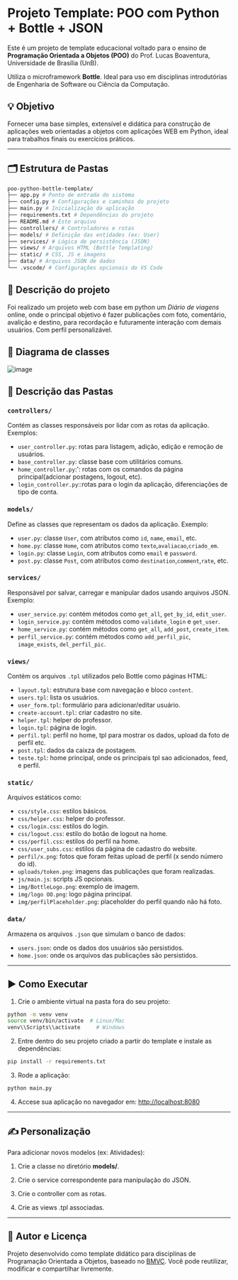 # Projeto Template: POO com Python + Bottle + JSON

Este é um projeto de template educacional voltado para o ensino de **Programação Orientada a Objetos (POO)** do Prof. Lucas Boaventura, Universidade de Brasília (UnB).

Utiliza o microframework **Bottle**. Ideal para uso em disciplinas introdutórias de Engenharia de Software ou Ciência da Computação.

## 💡 Objetivo

Fornecer uma base simples, extensível e didática para construção de aplicações web orientadas a objetos com aplicações WEB em Python, ideal para trabalhos finais ou exercícios práticos.

---

## 🗂 Estrutura de Pastas

```bash
poo-python-bottle-template/
├── app.py # Ponto de entrada do sistema
├── config.py # Configurações e caminhos do projeto
├── main.py # Inicialização da aplicação
├── requirements.txt # Dependências do projeto
├── README.md # Este arquivo
├── controllers/ # Controladores e rotas
├── models/ # Definição das entidades (ex: User)
├── services/ # Lógica de persistência (JSON)
├── views/ # Arquivos HTML (Bottle Templating)
├── static/ # CSS, JS e imagens
├── data/ # Arquivos JSON de dados
└── .vscode/ # Configurações opcionais do VS Code
```


## 📁 Descrição do projeto
Foi realizado um projeto web com base em python um *Diário de viagens* online, onde o principal objetivo é fazer publicações com foto, comentário, avalição e destino, para recordação e futuramente interação com demais usuários. Com perfil personalizável.

## 📁 Diagrama de classes 
![image](https://github.com/user-attachments/assets/b3e1748d-31db-4ef8-a32c-cb8ee1ce9aee)


## 📁 Descrição das Pastas

### `controllers/`
Contém as classes responsáveis por lidar com as rotas da aplicação. Exemplos:
- `user_controller.py`: rotas para listagem, adição, edição e remoção de usuários.
- `base_controller.py`: classe base com utilitários comuns.
- `home_controller.py`:': rotas com os comandos da página principal(adcionar postagens, logout, etc).
- `login_controller.py`::rotas para o login da aplicação, diferenciações de tipo de conta.

### `models/`
Define as classes que representam os dados da aplicação. Exemplo:
- `user.py`: classe `User`, com atributos como `id`, `name`, `email`, etc.
- `home.py`: classe `Home`, com atributos como `texto`,`avaliacao`,`criado_em`.
- `login.py`: classe `Login`, com atributos como `email` e `password`.
- `post.py`: classe `Post`, com atributos como `destination`,`comment`,`rate`, etc.

### `services/`
Responsável por salvar, carregar e manipular dados usando arquivos JSON. Exemplo:
- `user_service.py`: contém métodos como `get_all`, `get_by_id`, `edit_user`.
- `login_service.py`: contém métodos como `validate_login` e `get_user`.
- `home_service.py`: contém métodos como `get_all`, `add_post`, `create_item`.
- `perfil_service.py`: contém métodos como `add_perfil_pic`, `image_exists`, `del_perfil_pic`.

### `views/`
Contém os arquivos `.tpl` utilizados pelo Bottle como páginas HTML:
- `layout.tpl`: estrutura base com navegação e bloco `content`.
- `users.tpl`: lista os usuários.
- `user_form.tpl`: formulário para adicionar/editar usuário.
- `create-account.tpl`: criar cadastro no site.
- `helper.tpl`: helper do professor.
- `login.tpl`: página de login.
- `perfil.tpl`: perfil no home, tpl para mostrar os dados, upload da foto de perfil etc.
- `post.tpl`: dados da caixza de postagem.
- `teste.tpl`: home principal, onde os principais tpl sao adicionados, feed, e perfil.
  

### `static/`
Arquivos estáticos como:
- `css/style.css`: estilos básicos.
- `css/helper.css`: helper do professor.
- `css/login.css`: estilos do login.
- `css/logout.css`: estilo do botão de logout na home.
- `css/perfil.css`: estilos do perfil na home.
- `css/user_subs.css`: estilos da página de cadastro do website.
- `perfil/x.png`: fotos que foram feitas upload de perfil (x sendo número do id).
- `uploads/token.png`: imagens das publicações que foram realizadas.
- `js/main.js`: scripts JS opcionais.
- `img/BottleLogo.png`: exemplo de imagem.
- `img/logo OO.png`: logo página principal.
- `img/perfilPlaceholder.png`: placeholder do perfil quando não há foto.
  





### `data/`
Armazena os arquivos `.json` que simulam o banco de dados:
- `users.json`: onde os dados dos usuários são persistidos.
- `home.json`: onde os arquivos das publicações são persistidos.

---

## ▶️ Como Executar

1. Crie o ambiente virtual na pasta fora do seu projeto:
```bash
python -m venv venv
source venv/bin/activate  # Linux/Mac
venv\\Scripts\\activate     # Windows
```

2. Entre dentro do seu projeto criado a partir do template e instale as dependências:
```bash
pip install -r requirements.txt
```

3. Rode a aplicação:
```bash
python main.py
```

4. Accese sua aplicação no navegador em: [http://localhost:8080](http://localhost:8080)

---

## ✍️ Personalização
Para adicionar novos modelos (ex: Atividades):

1. Crie a classe no diretório **models/**.

2. Crie o service correspondente para manipulação do JSON.

3. Crie o controller com as rotas.

4. Crie as views .tpl associadas.

---

## 🧠 Autor e Licença
Projeto desenvolvido como template didático para disciplinas de Programação Orientada a Objetos, baseado no [BMVC](https://github.com/hgmachine/bmvc_start_from_this).
Você pode reutilizar, modificar e compartilhar livremente.
